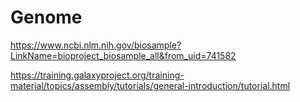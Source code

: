 # Genome

<https://www.ncbi.nlm.nih.gov/biosample?LinkName=bioproject_biosample_all&from_uid=741582>

<https://training.galaxyproject.org/training-material/topics/assembly/tutorials/general-introduction/tutorial.html>
